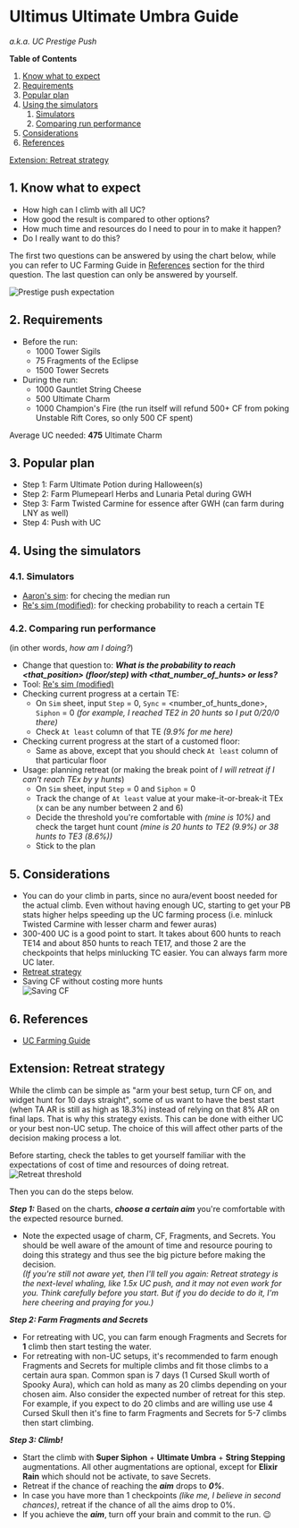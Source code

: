 # Ultimus Ultimate Umbra Guide
*a.k.a. UC Prestige Push*

**Table of Contents**
1. [Know what to expect](#1-know-what-to-expect)
2. [Requirements](#2-requirements)
3. [Popular plan](#3-popular-plan)
4. [Using the simulators](#4-using-the-simulators)
    1. [Simulators](#41-simulators)
    2. [Comparing run performance](#42-comparing-run-performance)
5. [Considerations](#5-considerations)
6. [References](#6-references)

[Extension: Retreat strategy](#extension-retreat-strategy)

## 1. Know what to expect
- How high can I climb with all UC?
- How good the result is compared to other options?
- How much time and resources do I need to pour in to make it happen?
- Do I really want to do this?

The first two questions can be answered by using the chart below, while you can refer to UC Farming Guide in [References](#6-references) section for the third question. The last question can only be answered by yourself.

![Prestige push expectation](https://cdn.discordapp.com/attachments/869153158335713300/1032513218159067216/MH_VRift_Push_viz_final.png)

## 2. Requirements
- Before the run:
    - 1000 Tower Sigils
    - 75 Fragments of the Eclipse
    - 1500 Tower Secrets
- During the run:
    - 1000 Gauntlet String Cheese
    - 500 Ultimate Charm
    - 1000 Champion's Fire (the run itself will refund 500+ CF from poking Unstable Rift Cores, so only 500 CF spent)

Average UC needed: **475** Ultimate Charm

## 3. Popular plan
- Step 1: Farm Ultimate Potion during Halloween(s)
- Step 2: Farm Plumepearl Herbs and Lunaria Petal during GWH
- Step 3: Farm Twisted Carmine for essence after GWH (can farm during LNY as well)
- Step 4: Push with UC

## 4. Using the simulators
### 4.1. Simulators
- [Aaron's sim](https://tinyurl.com/VRift): for checing the median run
- [Re's sim (modified)](https://bit.ly/MH_Re_Vrift_sim_mod): for checking probability to reach a certain TE
### 4.2. Comparing run performance
(in other words, *how am I doing?*)
- Change that question to: ***What is the probability to reach <that_position> (floor/step) with <that_number_of_hunts> or less?***
- Tool: [Re's sim (modified)](https://bit.ly/MH_Re_Vrift_sim_mod)
- Checking current progress at a certain TE:
    - On `Sim` sheet, input `Step` = 0, `Sync` = <number_of_hunts_done>, `Siphon` = 0 *(for example, I reached TE2 in 20 hunts so I put 0/20/0 there)*
    - Check `At least` column of that TE *(9.9% for me here)*
- Checking current progress at the start of a customed floor:
    - Same as above, except that you should check `At least` column of that particular floor
- Usage: planning retreat (or making the break point of *I will retreat if I can't reach TEx by y hunts*)
    - On `Sim` sheet, input `Step` = 0 and `Siphon` = 0
    - Track the change of `At least` value at your make-it-or-break-it TEx (x can be any number between 2 and 6)
    - Decide the threshold you're comfortable with *(mine is 10%)* and check the target hunt count *(mine is 20 hunts to TE2 (9.9%) or 38 hunts to TE3 (8.6%))*
    - Stick to the plan

## 5. Considerations
- You can do your climb in parts, since no aura/event boost needed for the actual climb. Even without having enough UC, starting to get your PB stats higher helps speeding up the UC farming process (i.e. minluck Twisted Carmine with lesser charm and fewer auras)
- 300-400 UC is a good point to start. It takes about 600 hunts to reach TE14 and about 850 hunts to reach TE17, and those 2 are the checkpoints that helps minlucking TC easier. You can always farm more UC later.
- [Retreat strategy](#extension-retreat-strategy)
- Saving CF without costing more hunts\
![Saving CF](https://cdn.discordapp.com/attachments/930851824234274816/1035864389665968168/unknown.png)

## 6. References
- [UC Farming Guide](uc_farming.md)

## Extension: Retreat strategy

While the climb can be simple as "arm your best setup, turn CF on, and widget hunt for 10 days straight", some of us want to have the best start (when TA AR is still as high as 18.3%) instead of relying on that 8% AR on final laps. That is why this strategy exists.
This can be done with either UC or your best non-UC setup. The choice of this will affect other parts of the decision making process a lot.

Before starting, check the tables to get yourself familiar with the expectations of cost of time and resources of doing retreat.\
![Retreat threshold](https://cdn.discordapp.com/attachments/869153158335713300/1037538395133575188/unknown.png)

Then you can do the steps below.

***Step 1:*** Based on the charts, ***choose a certain aim*** you're comfortable with the expected resource burned.
- Note the expected usage of charm, CF, Fragments, and Secrets. You should be well aware of the amount of time and resource pouring to doing this strategy and thus see the big picture before making the decision.\
*(If you're still not aware yet, then I'll tell you again: Retreat strategy is the next-level whaling, like 1.5x UC push, and it may not even work for you. Think carefully before you start. But if you do decide to do it, I'm here cheering and praying for you.)*

***Step 2: Farm Fragments and Secrets***
- For retreating with UC, you can farm enough Fragments and Secrets for **1** climb then start testing the water.
- For retreating with non-UC setups, it's recommended to farm enough Fragments and Secrets for multiple climbs and fit those climbs to a certain aura span. Common span is 7 days (1 Cursed Skull worth of Spooky Aura), which can hold as many as 20 climbs depending on your chosen aim. Also consider the expected number of retreat for this step. For example, if you expect to do 20 climbs and are willing use use 4 Cursed Skull then it's fine to farm Fragments and Secrets for 5-7 climbs then start climbing.

***Step 3: Climb!***
- Start the climb with **Super Siphon** + **Ultimate Umbra** + **String Stepping** augmentations. All other augmentations are optional, except for **Elixir Rain** which should not be activate, to save Secrets.
- Retreat if the chance of reaching the ***aim*** drops to ***0%***.
- In case you have more than 1 checkpoints *(like me, I believe in second chances)*, retreat if the chance of all the aims drop to 0%.
- If you achieve the ***aim***, turn off your brain and commit to the run. 😉